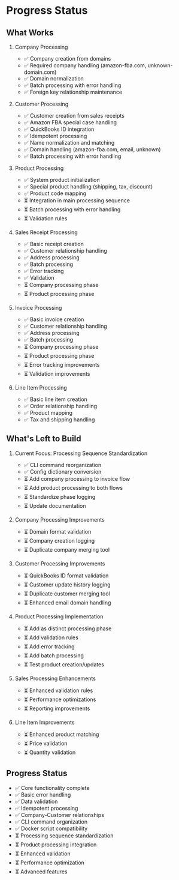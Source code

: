 # Progress Status

## What Works
1. Company Processing
   - ✅ Company creation from domains
   - ✅ Required company handling (amazon-fba.com, unknown-domain.com)
   - ✅ Domain normalization
   - ✅ Batch processing with error handling
   - ✅ Foreign key relationship maintenance

2. Customer Processing
   - ✅ Customer creation from sales receipts
   - ✅ Amazon FBA special case handling
   - ✅ QuickBooks ID integration
   - ✅ Idempotent processing
   - ✅ Name normalization and matching
   - ✅ Domain handling (amazon-fba.com, email, unknown)
   - ✅ Batch processing with error handling

3. Product Processing
   - ✅ System product initialization
   - ✅ Special product handling (shipping, tax, discount)
   - ✅ Product code mapping
   - ⏳ Integration in main processing sequence
   - ⏳ Batch processing with error handling
   - ⏳ Validation rules

4. Sales Receipt Processing
   - ✅ Basic receipt creation
   - ✅ Customer relationship handling
   - ✅ Address processing
   - ✅ Batch processing
   - ✅ Error tracking
   - ✅ Validation
   - ⏳ Company processing phase
   - ⏳ Product processing phase

5. Invoice Processing
   - ✅ Basic invoice creation
   - ✅ Customer relationship handling
   - ✅ Address processing
   - ✅ Batch processing
   - ⏳ Company processing phase
   - ⏳ Product processing phase
   - ⏳ Error tracking improvements
   - ⏳ Validation improvements

6. Line Item Processing
   - ✅ Basic line item creation
   - ✅ Order relationship handling
   - ✅ Product mapping
   - ✅ Tax and shipping handling

## What's Left to Build

1. Current Focus: Processing Sequence Standardization
   - ✅ CLI command reorganization
   - ✅ Config dictionary conversion
   - ⏳ Add company processing to invoice flow
   - ⏳ Add product processing to both flows
   - ⏳ Standardize phase logging
   - ⏳ Update documentation

2. Company Processing Improvements
   - ⏳ Domain format validation
   - ⏳ Company creation logging
   - ⏳ Duplicate company merging tool

3. Customer Processing Improvements
   - ⏳ QuickBooks ID format validation
   - ⏳ Customer update history logging
   - ⏳ Duplicate customer merging tool
   - ⏳ Enhanced email domain handling

4. Product Processing Implementation
   - ⏳ Add as distinct processing phase
   - ⏳ Add validation rules
   - ⏳ Add error tracking
   - ⏳ Add batch processing
   - ⏳ Test product creation/updates

5. Sales Processing Enhancements
   - ⏳ Enhanced validation rules
   - ⏳ Performance optimizations
   - ⏳ Reporting improvements

6. Line Item Improvements
   - ⏳ Enhanced product matching
   - ⏳ Price validation
   - ⏳ Quantity validation

## Progress Status
- ✅ Core functionality complete
- ✅ Basic error handling
- ✅ Data validation
- ✅ Idempotent processing
- ✅ Company-Customer relationships
- ✅ CLI command organization
- ✅ Docker script compatibility
- ⏳ Processing sequence standardization
- ⏳ Product processing integration
- ⏳ Enhanced validation
- ⏳ Performance optimization
- ⏳ Advanced features
